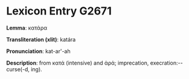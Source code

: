 # Lexicon Entry G2671

**Lemma**: κατάρα

**Transliteration (xlit)**: katára

**Pronunciation**: kat-ar'-ah

**Description**:
from κατά (intensive) and ἀρά; imprecation, execration:--curse(-d, ing).
